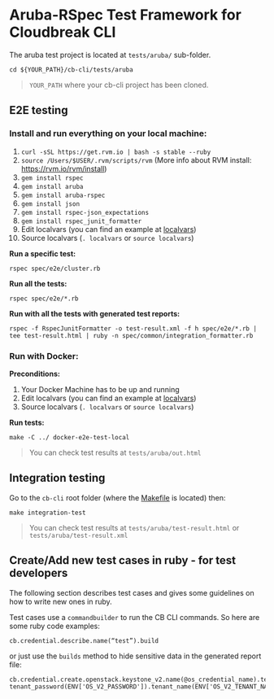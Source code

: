 # Aruba-RSpec Test Framework for Cloudbreak CLI

The aruba test project is located at `tests/aruba/` sub-folder.

```
cd ${YOUR_PATH}/cb-cli/tests/aruba
```
>  `YOUR_PATH` where your cb-cli project has been cloned.

## E2E testing

### Install and run everything on your local machine:

1. `curl -sSL https://get.rvm.io | bash -s stable --ruby`
2. `source /Users/$USER/.rvm/scripts/rvm` (More info about RVM install: https://rvm.io/rvm/install)
3. `gem install rspec`
4. `gem install aruba`
5. `gem install aruba-rspec`
6. `gem install json`
7. `gem install rspec-json_expectations`
8. `gem install rspec_junit_formatter`
9. Edit localvars (you can find an example at [localvars](localvars))
10. Source localvars (`. localvars` or `source localvars`)

**Run a specific test:**
```
rspec spec/e2e/cluster.rb
```

**Run all the tests:**
```
rspec spec/e2e/*.rb
```

**Run with all the tests with generated test reports:**
```
rspec -f RspecJunitFormatter -o test-result.xml -f h spec/e2e/*.rb | tee test-result.html | ruby -n spec/common/integration_formatter.rb
```

### Run with Docker:

**Preconditions:**
1. Your Docker Machine has to be up and running
2. Edit localvars (you can find an example at [localvars](localvars))
3. Source localvars (`. localvars` or `source localvars`)

**Run tests:**
```
make -C ../ docker-e2e-test-local
```
> You can check test results at `tests/aruba/out.html`

## Integration testing

Go to the `cb-cli` root folder (where the [Makefile](../../Makefile) is located) then:
```
make integration-test
```
> You can check test results at `tests/aruba/test-result.html` or `tests/aruba/test-result.xml`

## Create/Add new test cases in ruby - for test developers

The following section describes test cases and gives some guidelines on how to write new ones in ruby.

Test cases use a `commandbuilder` to run the CB CLI commands. So here are some ruby code examples:
```
cb.credential.describe.name(“test”).build
```

or just use the `builds` method to hide sensitive data in the generated report file:
```
cb.credential.create.openstack.keystone_v2.name(@os_credential_name).tenant_user(ENV['OS_V2_USERNAME']).
tenant_password(ENV['OS_V2_PASSWORD']).tenant_name(ENV['OS_V2_TENANT_NAME']).endpoint(ENV['OS_V2_ENDPOINT']).builds
```